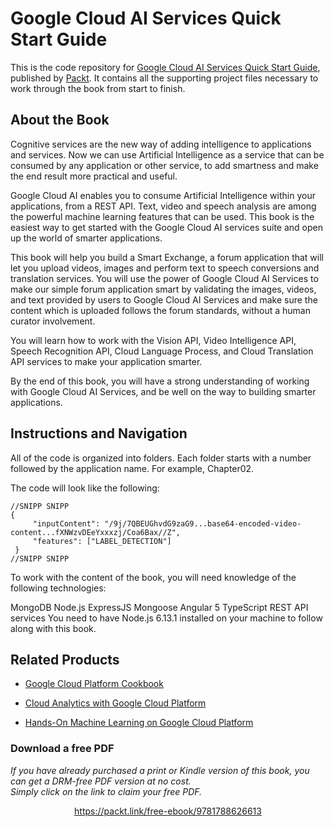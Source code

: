 


# Google Cloud AI Services Quick Start Guide
This is the code repository for [Google Cloud AI Services Quick Start Guide](https://www.packtpub.com/big-data-and-business-intelligence/google-cloud-ai-services-quick-start-guide?utm_source=github&utm_medium=repository&utm_campaign=9781788626613), published by [Packt](https://www.packtpub.com/?utm_source=github). It contains all the supporting project files necessary to work through the book from start to finish.
## About the Book
Cognitive services are the new way of adding intelligence to applications and services. Now we can use Artificial Intelligence as a service that can be consumed by any application or other service, to add smartness and make the end result more practical and useful.

Google Cloud AI enables you to consume Artificial Intelligence within your applications, from a REST API.  Text, video and speech analysis are among the powerful machine learning features that can be used. This book is the easiest way to get started with the Google Cloud AI services suite and open up the world of smarter applications.

This book will help you build a Smart Exchange, a forum application that will let you upload videos, images and perform text to speech conversions and translation services. You will use the power of Google Cloud AI Services to make our simple forum application smart by validating the images, videos, and text provided by users to Google Cloud AI Services and make sure the content which is uploaded follows the forum standards, without a human curator involvement.

You will learn how to work with the Vision API, Video Intelligence API, Speech Recognition API, Cloud Language Process, and Cloud Translation API services to make your application smarter.

By the end of this book, you will have a strong understanding of working with Google Cloud AI Services, and be well on the way to building smarter applications.

## Instructions and Navigation
All of the code is organized into folders. Each folder starts with a number followed by the application name. For example, Chapter02.



The code will look like the following:
```
//SNIPP SNIPP
{
     "inputContent": "/9j/7QBEUGhvdG9zaG9...base64-encoded-video-content...fXNWzvDEeYxxxzj/Coa6Bax//Z",
     "features": ["LABEL_DETECTION"]
 }
//SNIPP SNIPP
```

To work with the content of the book, you will need knowledge of the following technologies:

MongoDB
Node.js
ExpressJS
Mongoose
Angular 5
TypeScript
REST API services
You need to have Node.js 6.13.1 installed on your machine to follow along with this book.

## Related Products
* [Google Cloud Platform Cookbook ](https://www.packtpub.com/big-data-and-business-intelligence/google-cloud-ai-services-quick-start-guide?utm_source=github&utm_medium=repository&utm_campaign=9781788626613)

* [Cloud Analytics with Google Cloud Platform](https://www.packtpub.com/big-data-and-business-intelligence/cloud-analytics-google-cloud-platform)

* [Hands-On Machine Learning on Google Cloud Platform](https://www.packtpub.com/big-data-and-business-intelligence/machine-learning-google-cloud-platform?utm_source=github&utm_medium=repository&utm_campaign=9781788393485)

### Download a free PDF

 <i>If you have already purchased a print or Kindle version of this book, you can get a DRM-free PDF version at no cost.<br>Simply click on the link to claim your free PDF.</i>
<p align="center"> <a href="https://packt.link/free-ebook/9781788626613">https://packt.link/free-ebook/9781788626613 </a> </p>